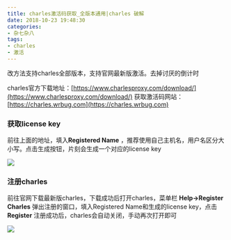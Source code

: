 ```yaml
---
title: charles激活码获取_全版本通用|charles 破解
date: 2018-10-23 19:48:30
categories:
- 杂七杂八
tags: 
- charles
- 激活
---
```


改方法支持charles全部版本，支持官网最新版激活。去掉讨厌的倒计时

<!-- more -->

charles官方下载地址：[https://www.charlesproxy.com/download/](https://www.charlesproxy.com/download/)
获取激活码网站： [https://charles.wrbug.com](https://charles.wrbug.com)

### 获取license key

前往上面的地址，填入**Registered Name** ，推荐使用自己主机名，用户名区分大小写。点击生成按钮，片刻会生成一个对应的license key

![](https://i.loli.net/2018/10/23/5bcf0d964f460.png)

### 注册charles

前往官网下载最新版charles，下载成功后打开charles，菜单栏 **Help->Register Charles** 弹出注册的窗口，填入Registered Name和生成的license key，点击 **Register** 注册成功后，charles会自动关闭，手动再次打开即可

![](https://i.loli.net/2018/10/23/5bcf0ddda7fd5.png)



